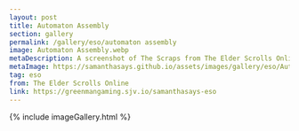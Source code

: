 ```yaml
---
layout: post
title: Automaton Assembly
section: gallery
permalink: /gallery/eso/automaton assembly
image: Automaton Assembly.webp
metaDescription: A screenshot of The Scraps from The Elder Scrolls Online, taken by Samantha Says.
metaImage: https://samanthasays.github.io/assets/images/gallery/eso/Automaton Assembly.webp
tag: eso
from: The Elder Scrolls Online
link: https://greenmangaming.sjv.io/samanthasays-eso
---
```

{% include imageGallery.html %}